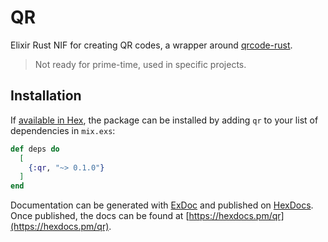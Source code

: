 # QR

Elixir Rust NIF for creating QR codes, a wrapper around [qrcode-rust](https://github.com/kennytm/qrcode-rust).

> Not ready for prime-time, used in specific projects.

## Installation

If [available in Hex](https://hex.pm/docs/publish), the package can be installed
by adding `qr` to your list of dependencies in `mix.exs`:

```elixir
def deps do
  [
    {:qr, "~> 0.1.0"}
  ]
end
```

Documentation can be generated with [ExDoc](https://github.com/elixir-lang/ex_doc)
and published on [HexDocs](https://hexdocs.pm). Once published, the docs can
be found at [https://hexdocs.pm/qr](https://hexdocs.pm/qr).

